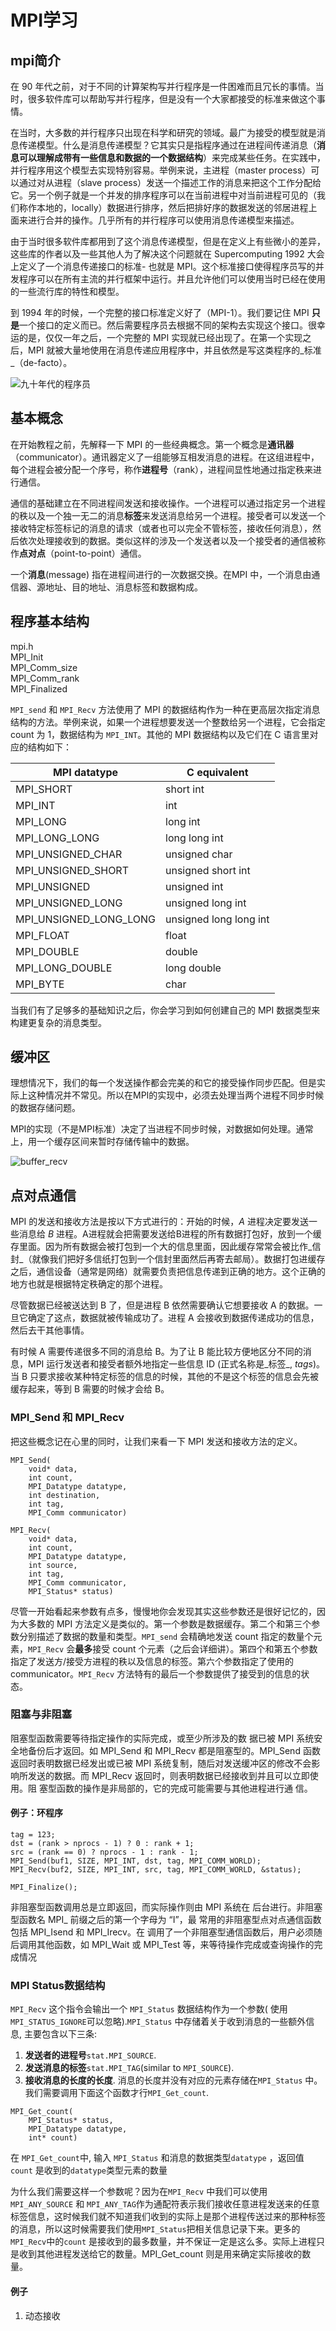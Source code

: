 


# MPI学习

## mpi简介
在 90 年代之前，对于不同的计算架构写并行程序是一件困难而且冗长的事情。当时，很多软件库可以帮助写并行程序，但是没有一个大家都接受的标准来做这个事情。

在当时，大多数的并行程序只出现在科学和研究的领域。最广为接受的模型就是消息传递模型。什么是消息传递模型？它其实只是指程序通过在进程间传递消息（**消息可以理解成带有一些信息和数据的一个数据结构**）来完成某些任务。在实践中，并行程序用这个模型去实现特别容易。举例来说，主进程（master process）可以通过对从进程（slave process）发送一个描述工作的消息来把这个工作分配给它。另一个例子就是一个并发的排序程序可以在当前进程中对当前进程可见的（我们称作本地的，locally）数据进行排序，然后把排好序的数据发送的邻居进程上面来进行合并的操作。几乎所有的并行程序可以使用消息传递模型来描述。

由于当时很多软件库都用到了这个消息传递模型，但是在定义上有些微小的差异，这些库的作者以及一些其他人为了解决这个问题就在 Supercomputing 1992 大会上定义了一个消息传递接口的标准- 也就是 MPI。这个标准接口使得程序员写的并发程序可以在所有主流的并行框架中运行。并且允许他们可以使用当时已经在使用的一些流行库的特性和模型。

到 1994 年的时候，一个完整的接口标准定义好了（MPI-1）。我们要记住 MPI **只是**一个接口的定义而已。然后需要程序员去根据不同的架构去实现这个接口。很幸运的是，仅仅一年之后，一个完整的 MPI 实现就已经出现了。在第一个实现之后，MPI 就被大量地使用在消息传递应用程序中，并且依然是写这类程序的_标准_（de-facto）。

![九十年代的程序员]($resource/90s_nerd.jpg)

## 基本概念
在开始教程之前，先解释一下 MPI 的一些经典概念。第一个概念是**通讯器**（communicator）。通讯器定义了一组能够互相发消息的进程。在这组进程中，每个进程会被分配一个序号，称作**进程号**（rank），进程间显性地通过指定秩来进行通信。

通信的基础建立在不同进程间发送和接收操作。一个进程可以通过指定另一个进程的秩以及一个独一无二的消息**标签**来发送消息给另一个进程。接受者可以发送一个接收特定标签标记的消息的请求（或者也可以完全不管标签，接收任何消息），然后依次处理接收到的数据。类似这样的涉及一个发送者以及一个接受者的通信被称作**点对点**（point-to-point）通信。

一个**消息**(message) 指在进程间进行的一次数据交换。在MPI 中，一个消息由通信器、源地址、目的地址、消息标签和数据构成。


## 程序基本结构
mpi.h\
MPI_Init\
MPI_Comm_size\
MPI_Comm_rank\
MPI_Finalized

`MPI_send` 和 `MPI_Recv` 方法使用了 MPI 的数据结构作为一种在更高层次指定消息结构的方法。举例来说，如果一个进程想要发送一个整数给另一个进程，它会指定 count 为 1，数据结构为 `MPI_INT`。其他的 MPI 数据结构以及它们在 C 语言里对应的结构如下：

| MPI datatype | C equivalent |
| --- | --- |
| MPI_SHORT | short int |
| MPI_INT | int |
| MPI_LONG | long int |
| MPI_LONG_LONG | long long int |
| MPI_UNSIGNED_CHAR | unsigned char |
| MPI_UNSIGNED_SHORT | unsigned short int |
| MPI_UNSIGNED | unsigned int |
| MPI_UNSIGNED_LONG | unsigned long int |
| MPI_UNSIGNED_LONG_LONG | unsigned long long int |
| MPI_FLOAT | float |
| MPI_DOUBLE | double |
| MPI_LONG_DOUBLE | long double |
| MPI_BYTE | char |

当我们有了足够多的基础知识之后，你会学习到如何创建自己的 MPI 数据类型来构建更复杂的消息类型。

## 缓冲区
理想情况下，我们的每一个发送操作都会完美的和它的接受操作同步匹配。但是实际上这种情况并不常见。所以在MPI的实现中，必须去处理当两个进程不同步时候的数据存储问题。

MPI的实现（不是MPI标准）决定了当进程不同步时候，对数据如何处理。通常上，用一个缓存区间来暂时存储传输中的数据。 

![buffer_recv]($resource/buffer_recv.gif)


## 点对点通信

MPI 的发送和接收方法是按以下方式进行的：开始的时候，_A_ 进程决定要发送一些消息给 _B_ 进程。A进程就会把需要发送给B进程的所有数据打包好，放到一个缓存里面。因为所有数据会被打包到一个大的信息里面，因此缓存常常会被比作_信封_（就像我们把好多信纸打包到一个信封里面然后再寄去邮局）。数据打包进缓存之后，通信设备（通常是网络）就需要负责把信息传递到正确的地方。这个正确的地方也就是根据特定秩确定的那个进程。

尽管数据已经被送达到 B 了，但是进程 B 依然需要确认它想要接收 A 的数据。一旦它确定了这点，数据就被传输成功了。进程 A 会接收到数据传递成功的信息，然后去干其他事情。

有时候 A 需要传递很多不同的消息给 B。为了让 B 能比较方便地区分不同的消息，MPI 运行发送者和接受者额外地指定一些信息 ID (正式名称是_标签_, _tags_)。当 B 只要求接收某种特定标签的信息的时候，其他的不是这个标签的信息会先被缓存起来，等到 B 需要的时候才会给 B。
### MPI_Send  和 MPI_Recv
把这些概念记在心里的同时，让我们来看一下 MPI 发送和接收方法的定义。

```
MPI_Send(
    void* data,
    int count,
    MPI_Datatype datatype,
    int destination,
    int tag,
    MPI_Comm communicator)

```

```
MPI_Recv(
    void* data,
    int count,
    MPI_Datatype datatype,
    int source,
    int tag,
    MPI_Comm communicator,
    MPI_Status* status)

```



尽管一开始看起来参数有点多，慢慢地你会发现其实这些参数还是很好记忆的，因为大多数的 MPI 方法定义是类似的。第一个参数是数据缓存。第二个和第三个参数分别描述了数据的数量和类型。`MPI_send` 会精确地发送 count 指定的数量个元素，`MPI_Recv` 会**最多**接受 count 个元素（之后会详细讲）。第四个和第五个参数指定了发送方/接受方进程的秩以及信息的标签。第六个参数指定了使用的 communicator。`MPI_Recv` 方法特有的最后一个参数提供了接受到的信息的状态。

### 阻塞与非阻塞

阻塞型函数需要等待指定操作的实际完成，或至少所涉及的数 据已被 MPI 系统安全地备份后才返回。如 MPI_Send 和 MPI_Recv 都是阻塞型的。MPI_Send 函数返回时表明数据已经发出或已被 MPI 系统复制，随后对发送缓冲区的修改不会影响所发送的数据。而 MPI_Recv 返回时，则表明数据已经接收到并且可以立即使用。阻 塞型函数的操作是非局部的，它的完成可能需要与其他进程进行通 信。 


#### 例子：环程序
```
tag = 123; 
dst = (rank > nprocs - 1) ? 0 : rank + 1; 
src = (rank == 0) ? nprocs - 1 : rank - 1; 
MPI_Send(buf1, SIZE, MPI_INT, dst, tag, MPI_COMM_WORLD); 
MPI_Recv(buf2, SIZE, MPI_INT, src, tag, MPI_COMM_WORLD, &status); 
 
MPI_Finalize();
```

非阻塞型函数调用总是立即返回，而实际操作则由 MPI 系统在 后台进行。非阻塞型函数名 MPI_ 前缀之后的第一个字母为 “I”，最 常用的非阻塞型点对点通信函数包括 MPI_Isend 和 MPI_Irecv。在 调用了一个非阻塞型通信函数后，用户必须随后调用其他函数，如 MPI_Wait 或 MPI_Test 等，来等待操作完成或查询操作的完成情况


### MPI Status数据结构
 `MPI_Recv` 这个指令会输出一个 `MPI_Status` 数据结构作为一个参数( 使用`MPI_STATUS_IGNORE`可以忽略).`MPI_Status` 中存储着关于收到消息的一些额外信息, 主要包含以下三条:

1.  **发送者的进程号**`stat.MPI_SOURCE`.
2.  **发送消息的标签**`stat.MPI_TAG`(similar to `MPI_SOURCE`).
3.  **接收消息的长度的长度**. 消息的长度并没有对应的元素存储在`MPI_Status` 中。我们需要调用下面这个函数才行`MPI_Get_count`.

```
MPI_Get_count(
    MPI_Status* status,
    MPI_Datatype datatype,
    int* count)

```



在 `MPI_Get_count`中, 输入 `MPI_Status` 和消息的数据类型`datatype` ，返回值 `count` 是收到的`datatype`类型元素的数量

为什么我们需要这样一个参数呢？因为在`MPI_Recv` 中我们可以使用 `MPI_ANY_SOURCE` 和 `MPI_ANY_TAG`作为通配符表示我们接收任意进程发送来的任意标签信息，这时候我们就不知道我们收到的实际上是那个进程传送过来的那种标签的消息，所以这时候需要我们使用`MPI_Status`把相关信息记录下来。更多的 `MPI_Recv`中的`count` 是接收到的最多数量，并不保证一定是这么多。实际上进程只是收到其他进程发送给它的数量。MPI_Get_count 则是用来确定实际接收的数量。
#### 例子

1. 动态接收




